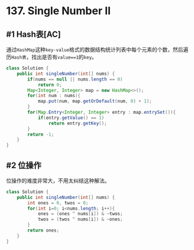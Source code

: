 # 137. Single Number II

## #1 Hash表[AC]

通过`HashMap`这种`key-value`格式的数据结构统计列表中每个元素的个数，然后遍历`Hash表`，找出是否有`value==1`的`key`。

```java
class Solution {
    public int singleNumber(int[] nums) {
        if(nums == null || nums.length == 0)
            return 0;
        Map<Integer, Integer> map = new HashMap<>();
        for(int num : nums){
            map.put(num, map.getOrDefault(num, 0) + 1);
        }
        for(Map.Entry<Integer, Integer> entry : map.entrySet()){
            if(entry.getValue() == 1)
                return entry.getKey();
        }
        return -1;
    }
}
```

## #2 位操作

位操作的难度非常大，不用太纠结这种解法。

```java
class Solution {
    public int singleNumber(int[] nums) {
        int ones = 0, twos = 0;
        for(int i=0; i<nums.length; i++){
            ones = (ones ^ nums[i]) & ~twos;
            twos = (twos ^ nums[i]) & ~ones;
        }
        return ones;
    }
}
```





